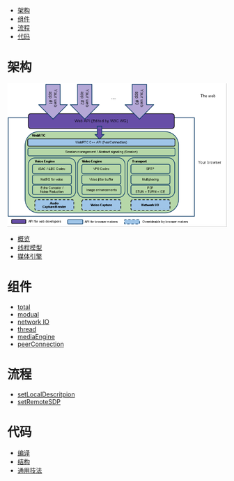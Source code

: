 <!-- TOC -->

- [架构](#架构)
- [组件](#组件)
- [流程](#流程)
- [代码](#代码)

<!-- /TOC -->

# 架构
![arch](./webrtc.png "")
- [概览](./Design.md)
- [线程模型](./Thread.md)
- [媒体引擎](./mediaEngine.md)
# 组件
- [total](./component.md)
- [modual](./modules.md)
- [network IO](./socket.md)
- [thread](./Thread.md)
- [mediaEngine](./mediaEngine.md)
- [peerConnection](./peerconnection.md)
# 流程
- [setLocalDescritpion](./setLocalDescritpion.md)
- [setRemoteSDP](./setRemoteSdp.md)
# 代码
- [编译](./project.md)
- [结构](./dirStruct.md)
- [通用技法](./commonTeach.md)
